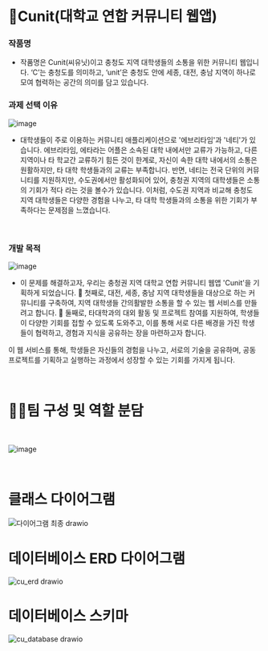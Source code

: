# 🏫Cunit(대학교 연합 커뮤니티 웹앱)

### 작품명
- 작품명은 Cunit(씨유닛)이고 충청도 지역 대학생들의 소통을 위한 커뮤니티 웹입니다. ‘C’는 충청도를 의미하고, ‘unit’은 충청도 안에 세종, 대전, 충남 지역이 하나로 모여 협력하는 공간의 의미를 담고 있습니다.

### 과제 선택 이유
![image](https://github.com/user-attachments/assets/ddbf90ff-26b6-4a3b-a68a-239f0c736da3)

- 대학생들이 주로 이용하는 커뮤니티 애플리케이션으로 '에브리타임'과 '네티'가 있습니다.
에브리타임, 에타라는 어플은 소속된 대학 내에서만 교류가 가능하고, 다른 지역이나 타 학교간 교류하기 힘든 것이 한계로, 자신이 속한 대학 내에서의 소통은 원활하지만, 타 대학 학생들과의 교류는 부족합니다.
 반면, 네티는 전국 단위의 커뮤니티를 지원하지만, 수도권에서만 활성화되어 있어, 충청권 지역의 대학생들은 소통의 기회가 적다 라는 것을 볼수가 있습니다.
이처럼, 수도권 지역과 비교해 충청도 지역 대학생들은 다양한 경험을 나누고, 타 대학 학생들과의 소통을 위한 기회가 부족하다는 문제점을 느꼈습니다.

<br>

### 개발 목적
![image](https://github.com/user-attachments/assets/7fc1c357-3800-4a8d-863c-c11f6bcefbad)

- 이 문제를 해결하고자, 우리는 충청권 지역 대학교 연합 커뮤니티 웹앱 'Cunit'을 기획하게 되었습니다.
 첫째로, 대전, 세종, 충남 지역 대학생들을 대상으로 하는 커뮤니티를 구축하여, 지역 대학생들 간의활발한 소통을 할 수 있는 웹 서비스를 만들려고 합니다.
 둘째로, 타대학과의 대외 활동 및 프로젝트 참여를 지원하여, 학생들이 다양한 기회를 접할 수 있도록 도와주고, 
이를 통해 서로 다른 배경을 가진 학생들이 협력하고, 경험과 지식을 공유하는 장을 마련하고자 합니다.
 
 이 웹 서비스를 통해, 학생들은 자신들의 경험을 나누고, 서로의 기술을 공유하며, 
공동 프로젝트를 기획하고 실행하는 과정에서 성장할 수 있는 기회를 가지게 됩니다. 

<br>

# 🧑‍💻팀 구성 및 역할 분담
<br>

![image](https://github.com/user-attachments/assets/33dad3f7-2ed0-4aa2-899c-087922b98eac)


<br> 

# 클래스 다이어그램

![다이어그램 최종 drawio](https://github.com/user-attachments/assets/d1001af8-7642-4579-b7d0-c3031f1119af)

# 데이터베이스 ERD 다이어그램
![cu_erd drawio](https://github.com/user-attachments/assets/22c84e85-f915-45e3-8806-72b6fbcfcb5c)

# 데이터베이스 스키마

![cu_database drawio](https://github.com/user-attachments/assets/6f0ab1a9-d84a-4f44-85e5-ce0d35a27e37)

